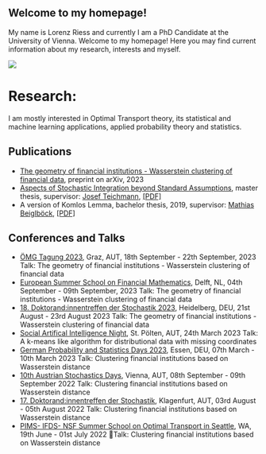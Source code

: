 ## Welcome to my homepage!

My name is Lorenz Riess and currently I am a PhD Candidate at the University of Vienna.
Welcome to my homepage!
Here you may find current information about my research, interests and myself.

![](portrait.jpeg)

# Research:
I am mostly interested in Optimal Transport theory, its statistical and machine learning applications, applied probability theory and statistics.

## Publications
* [The geometry of financial institutions - Wasserstein clustering of financial data](https://arxiv.org/abs/2305.03565), preprint on arXiv, 2023
* [Aspects of Stochastic Integration beyond Standard Assumptions](https://repositum.tuwien.at/handle/20.500.12708/18194), master thesis, supervisor: [Josef Teichmann](https://people.math.ethz.ch/~jteichma/), [\[PDF\]](https://drive.google.com/file/d/1hygpj00pyelrGurJ7r-R_ELQ2G1F1g1-/view?usp=drive_link)
* A version of Komlos Lemma, bachelor thesis, 2019, supervisor: [Mathias Beiglböck](https://www.mat.univie.ac.at/~mathias/), [\[PDF\]](https://drive.google.com/file/d/1Ez6VyCYmVak-p4XaN3H25s3XbP4ljLaH/view?usp=drive_link)

## Conferences and Talks
* [ÖMG Tagung 2023](https://oemg-tagung-2023.at/), Graz, AUT, 18th September - 22th September, 2023  Talk: The geometry of financial institutions - Wasserstein clustering of financial data
* [European Summer School on Financial Mathematics](https://www.tudelft.nl/evenementen/2023/ewi/diam/finance-summer-school-2023), Delft, NL, 04th September - 09th September, 2023  Talk: The geometry of financial institutions - Wasserstein clustering of financial data
* [18. Doktorand:innentreffen der Stochastik 2023](https://stat.math.uni-heidelberg.de/dts2023/Registration/reg.html), Heidelberg, DEU, 21st August - 23rd August 2023  Talk: The geometry of financial institutions - Wasserstein clustering of financial data
* [Social Artifical Intelligence Night](https://saint.fhstp.ac.at/), St. Pölten, AUT, 24th March 2023  Talk: A k-means like algorithm for distributional data with missing coordinates
* [German Probability and Statistics Days 2023](https://www.gpsd-2023.de/), Essen, DEU, 07th March - 10th March 2023  Talk: Clustering financial institutions based on Wasserstein distance
* [10th Austrian Stochastics Days](https://stochastics-days.at/), Vienna, AUT, 08th September - 09th September 2022  Talk: Clustering financial institutions based on Wasserstein distance
* [17. Doktorand:innentreffen der Stochastik](https://conference2.aau.at/event/131/), Klagenfurt, AUT, 03rd August - 05th August 2022  Talk: Clustering financial institutions based on Wasserstein distance
* [PIMS- IFDS- NSF Summer School on Optimal Transport in Seattle](https://kantorovich.org/event/2022-optimal-transport-summer-school/), WA, 19th June - 01st July 2022  Talk: Clustering financial institutions based on Wasserstein distance


